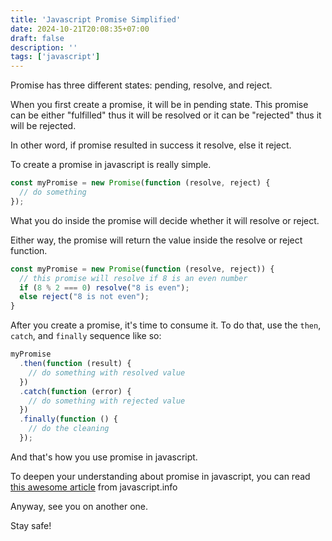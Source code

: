 ```yaml
---
title: 'Javascript Promise Simplified'
date: 2024-10-21T20:08:35+07:00
draft: false
description: ''
tags: ['javascript']
---
```


Promise has three different states: pending, resolve, and reject.

When you first create a promise, it will be in pending state. This
promise can be either "fulfilled" thus it will be resolved or it can
be "rejected" thus it will be rejected.

In other word, if promise resulted in success it resolve, else it reject.

To create a promise in javascript is really simple.

```js
const myPromise = new Promise(function (resolve, reject) {
  // do something
});
```

What you do inside the promise will decide whether it will resolve or reject.

Either way, the promise will return the value inside the resolve or reject function.

```js
const myPromise = new Promise(function (resolve, reject)) {
  // this promise will resolve if 8 is an even number
  if (8 % 2 === 0) resolve("8 is even");
  else reject("8 is not even");
}
```

After you create a promise, it's time to consume it. To do that, use the `then`, `catch`, and
`finally` sequence like so:

```js
myPromise
  .then(function (result) {
    // do something with resolved value
  })
  .catch(function (error) {
    // do something with rejected value
  })
  .finally(function () {
    // do the cleaning
  });
```

And that's how you use promise in javascript.

To deepen your understanding about promise in javascript,
you can read [this awesome article](https://javascript.info/promise-basics) from javascript.info

Anyway, see you on another one.

Stay safe!
